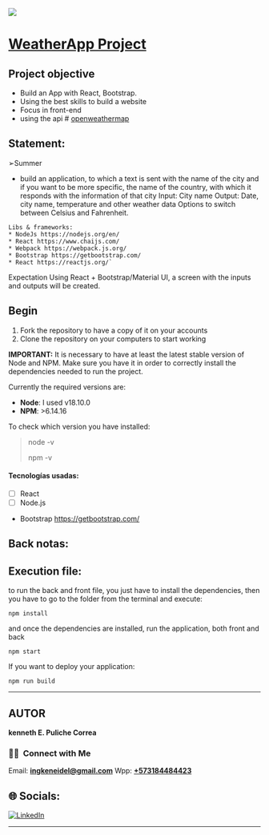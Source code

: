 <p align='left'>
    <img src='https://github.com/kennethdevpc/weatherApp/blob/master/src/assets/weatherGif.jpg' </img>
</p>

# [ WeatherApp Project ](https://github.com/kennethdevpc/weatherApp)

## Project objective

- Build an App with React, Bootstrap.
- Using the best skills to build a website
- Focus in front-end
- using the api # [ openweathermap ](https://home.openweathermap.org/)

## Statement:

➢Summer

- build an application, to which a text is sent with the name of the city and if you want to be more specific, the name of the country, with which it responds with the information of that city
  Input: City name
  Output: Date, city name, temperature and other weather data
  Options to switch between Celsius and Fahrenheit.

```
Libs & frameworks:
* NodeJs https://nodejs.org/en/
* React https://www.chaijs.com/
* Webpack https://webpack.js.org/
* Bootstrap https://getbootstrap.com/
* React https://reactjs.org/`

```

Expectation
Using React + Bootstrap/Material UI, a screen with the inputs and outputs will be created.

## Begin

1. Fork the repository to have a copy of it on your accounts
2. Clone the repository on your computers to start working

**IMPORTANT:** It is necessary to have at least the latest stable version of Node and NPM. Make sure you have it in order to correctly install the dependencies needed to run the project.

Currently the required versions are:

- **Node**: I used v18.10.0
- **NPM**: >6.14.16

To check which version you have installed:

> node -v
>
> npm -v

#### Tecnologías usadas:

- [ ] React
- [ ] Node.js
- Bootstrap https://getbootstrap.com/

## Back notas:

## Execution file:

to run the back and front file, you just have to install the dependencies, then you have to go to the folder from the terminal and execute:

```
npm install
```

and once the dependencies are installed, run the application, both front and back

```
npm start
```

If you want to deploy your application:

```
npm run build
```

<hr/>

## **AUTOR**

**kenneth E. Puliche Correa**

### <h3> 🤝🏻 &nbsp;Connect with Me </h3>

Email: **ingkeneidel@gmail.com**
Wpp: **<a href="https://wa.link/gvjrns"> +573184484423 </a>**

## 🌐 Socials:

[![LinkedIn](https://img.shields.io/badge/LinkedIn-%230077B5.svg?logo=linkedin&logoColor=white)](https://www.linkedin.com/in/kennethe-p-813311225/)
</br>

---

```

```
